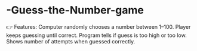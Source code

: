 # -Guess-the-Number-game
👉 Features:  Computer randomly chooses a number between 1–100.  Player keeps guessing until correct.  Program tells if guess is too high or too low.  Shows number of attempts when guessed correctly.
